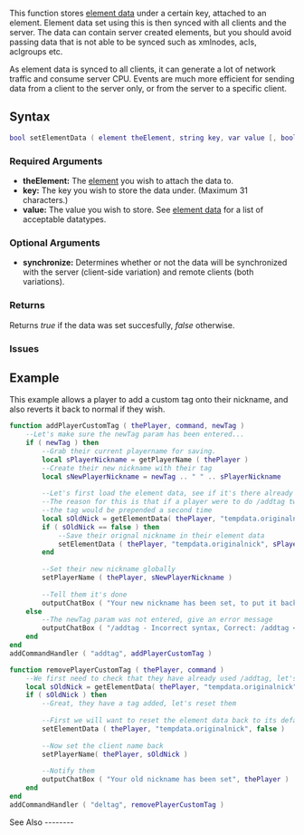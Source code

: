 This function stores [element data](/docs/element_data.md "wikilink") under a certain key, attached to an element. Element data set using this is then synced with all clients and the server. The data can contain server created elements, but you should avoid passing data that is not able to be synced such as xmlnodes, acls, aclgroups etc.

As element data is synced to all clients, it can generate a lot of network traffic and consume server CPU. Events are much more efficient for sending data from a client to the server only, or from the server to a specific client.

Syntax
------

``` lua
bool setElementData ( element theElement, string key, var value [, bool synchronize = true ] )
```

### Required Arguments

-   **theElement:** The [element](/docs/element.md "wikilink") you wish to attach the data to.
-   **key:** The key you wish to store the data under. (Maximum 31 characters.)
-   **value:** The value you wish to store. See [element data](/docs/element_data.md "wikilink") for a list of acceptable datatypes.

### Optional Arguments

-   **synchronize:** Determines whether or not the data will be synchronized with the server (client-side variation) and remote clients (both variations).

### Returns

Returns *true* if the data was set succesfully, *false* otherwise.

### Issues

Example
-------

<section name="Server" class="server" show="true">
This example allows a player to add a custom tag onto their nickname, and also reverts it back to normal if they wish.

``` lua
function addPlayerCustomTag ( thePlayer, command, newTag )
    --Let's make sure the newTag param has been entered...
    if ( newTag ) then
        --Grab their current playername for saving.
        local sPlayerNickname = getPlayerName ( thePlayer )
        --Create their new nickname with their tag
        local sNewPlayerNickname = newTag .. " " .. sPlayerNickname
        
        --Let's first load the element data, see if it's there already
        --The reason for this is that if a player were to do /addtag twice,
        --the tag would be prepended a second time
        local sOldNick = getElementData( thePlayer, "tempdata.originalnick" )
        if ( sOldNick == false ) then
            --Save their orignal nickname in their element data
            setElementData ( thePlayer, "tempdata.originalnick", sPlayerNickname )
        end
        
        --Set their new nickname globally
        setPlayerName ( thePlayer, sNewPlayerNickname )
        
        --Tell them it's done
        outputChatBox ( "Your new nickname has been set, to put it back to its original state you can use /deltag", thePlayer )
    else
        --The newTag param was not entered, give an error message
        outputChatBox ( "/addtag - Incorrect syntax, Correct: /addtag <newtag>", thePlayer )
    end
end
addCommandHandler ( "addtag", addPlayerCustomTag )

function removePlayerCustomTag ( thePlayer, command )
    --We first need to check that they have already used /addtag, let's do that now
    local sOldNick = getElementData( thePlayer, "tempdata.originalnick" )
    if ( sOldNick ) then
        --Great, they have a tag added, let's reset them
        
        --First we will want to reset the element data back to its default (that being false)
        setElementData ( thePlayer, "tempdata.originalnick", false )
        
        --Now set the client name back
        setPlayerName( thePlayer, sOldNick )
        
        --Notify them
        outputChatBox ( "Your old nickname has been set", thePlayer )
    end
end
addCommandHandler ( "deltag", removePlayerCustomTag )
```

</section>
See Also
--------

